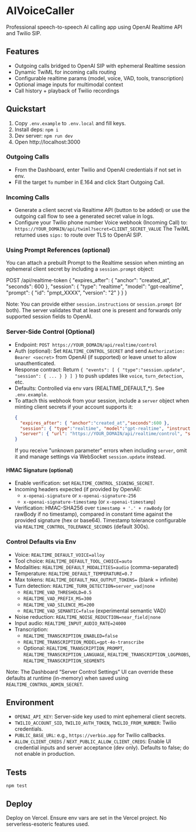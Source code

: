 # AIVoiceCaller

Professional speech-to-speech AI calling app using OpenAI Realtime API and Twilio SIP.

## Features
- Outgoing calls bridged to OpenAI SIP with ephemeral Realtime session
- Dynamic TwiML for incoming calls routing
- Configurable realtime params (model, voice, VAD, tools, transcription)
- Optional image inputs for multimodal context
- Call history + playback of Twilio recordings

## Quickstart
1. Copy `.env.example` to `.env.local` and fill keys.
2. Install deps: `npm i`
3. Dev server: `npm run dev`
4. Open http://localhost:3000

### Outgoing Calls
- From the Dashboard, enter Twilio and OpenAI credentials if not set in env.
- Fill the target `To` number in E.164 and click Start Outgoing Call.

### Incoming Calls
- Generate a client secret via Realtime API (button to be added) or use the outgoing call flow to see a generated secret value in logs.
- Configure your Twilio phone number Voice webhook (Incoming Call) to: `https://YOUR_DOMAIN/api/twiml?secret=CLIENT_SECRET_VALUE`
  The TwiML returned uses `sips:` to route over TLS to OpenAI SIP.

### Using Prompt References (optional)
You can attach a prebuilt Prompt to the Realtime session when minting an ephemeral client secret by including a `session.prompt` object:

POST /api/realtime-token
{
  "expires_after": { "anchor": "created_at", "seconds": 600 },
  "session": {
    "type": "realtime",
    "model": "gpt-realtime",
    "prompt": { "id": "pmpt_XXXX", "version": "2" }
  }
}

Note: You can provide either `session.instructions` or `session.prompt` (or both). The server validates that at least one is present and forwards only supported session fields to OpenAI.

### Server-Side Control (Optional)
- Endpoint: `POST https://YOUR_DOMAIN/api/realtime/control`
- Auth (optional): Set `REALTIME_CONTROL_SECRET` and send `Authorization: Bearer <secret>` from OpenAI (if supported) or leave unset to allow unauthenticated.
- Response contract: Return `{ "events": [ { "type":"session.update", "session": { ... } } ] }` to push updates like `voice`, `turn_detection`, etc.
- Defaults: Controlled via env vars (REALTIME_DEFAULT_*). See `.env.example`.
- To attach this webhook from your session, include a `server` object when minting client secrets if your account supports it:
  ```json
  {
    "expires_after": { "anchor":"created_at","seconds":600 },
    "session": { "type":"realtime", "model":"gpt-realtime", "instructions":"..." },
    "server": { "url": "https://YOUR_DOMAIN/api/realtime/control", "secret": "<optional>" }
  }
  ```
  If you receive "unknown parameter" errors when including `server`, omit it and manage settings via WebSocket `session.update` instead.

#### HMAC Signature (optional)
- Enable verification: set `REALTIME_CONTROL_SIGNING_SECRET`.
- Incoming headers expected (if provided by OpenAI):
  - `x-openai-signature` or `x-openai-signature-256`
  - `x-openai-signature-timestamp` (or `x-openai-timestamp`)
- Verification: HMAC-SHA256 over `timestamp + '.' + rawBody` (or rawBody if no timestamp), compared in constant time against the provided signature (hex or base64). Timestamp tolerance configurable via `REALTIME_CONTROL_TOLERANCE_SECONDS` (default 300s).

### Control Defaults via Env
- Voice: `REALTIME_DEFAULT_VOICE=alloy`
- Tool choice: `REALTIME_DEFAULT_TOOL_CHOICE=auto`
- Modalities: `REALTIME_DEFAULT_MODALITIES=audio` (comma-separated)
- Temperature: `REALTIME_DEFAULT_TEMPERATURE=0.7`
- Max tokens: `REALTIME_DEFAULT_MAX_OUTPUT_TOKENS=` (blank = infinite)
- Turn detection: `REALTIME_TURN_DETECTION=server_vad|none`
  - `REALTIME_VAD_THRESHOLD=0.5`
  - `REALTIME_VAD_PREFIX_MS=300`
  - `REALTIME_VAD_SILENCE_MS=200`
  - `REALTIME_VAD_SEMANTIC=false` (experimental semantic VAD)
- Noise reduction: `REALTIME_NOISE_REDUCTION=near_field|none`
- Input audio: `REALTIME_INPUT_AUDIO_RATE=24000`
- Transcription:
  - `REALTIME_TRANSCRIPTION_ENABLED=false`
  - `REALTIME_TRANSCRIPTION_MODEL=gpt-4o-transcribe`
  - Optional: `REALTIME_TRANSCRIPTION_PROMPT`, `REALTIME_TRANSCRIPTION_LANGUAGE`, `REALTIME_TRANSCRIPTION_LOGPROBS`, `REALTIME_TRANSCRIPTION_SEGMENTS`

Note: The Dashboard “Server Control Settings” UI can override these defaults at runtime (in-memory) when saved using `REALTIME_CONTROL_ADMIN_SECRET`.

## Environment
- `OPENAI_API_KEY`: Server-side key used to mint ephemeral client secrets.
- `TWILIO_ACCOUNT_SID`, `TWILIO_AUTH_TOKEN`, `TWILIO_FROM_NUMBER`: Twilio credentials.
- `PUBLIC_BASE_URL`: e.g., `https://verbio.app` for Twilio callbacks.
- `ALLOW_CLIENT_CREDS` / `NEXT_PUBLIC_ALLOW_CLIENT_CREDS`: Enable UI credential inputs and server acceptance (dev only). Defaults to false; do not enable in production.

## Tests
`npm test`

## Deploy
Deploy on Vercel. Ensure env vars are set in the Vercel project. No serverless-esoteric features used.
